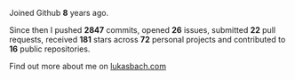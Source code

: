 Joined Github **8** years ago.

Since then I pushed **2847** commits, opened **26** issues, submitted **22** pull requests, received **181** stars across **72** personal projects and contributed to **16** public repositories.

Find out more about me on [lukasbach.com](https://lukasbach.com)
